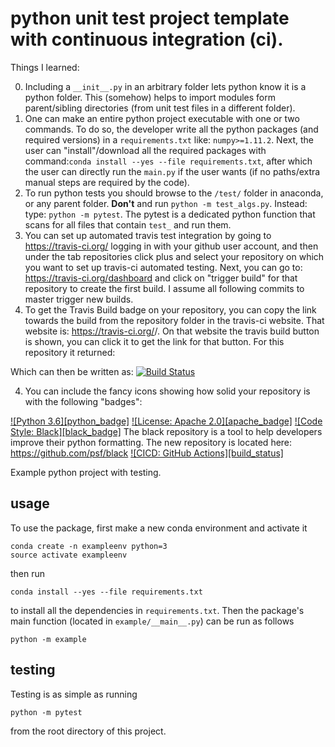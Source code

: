 # python unit test project template with continuous integration (ci).

Things I learned:

0. Including a `__init__.py` in an arbitrary folder lets python know it is a python folder. This (somehow) helps to import modules form parent/sibling directories (from unit test files in a different folder).
1. One can make an entire python project executable with one or two commands. To do so, the developer write all the python packages (and required versions) in a `requirements.txt` like: `numpy>=1.11.2`. Next, the user can "install"/download all the required packages with command:`conda install --yes --file requirements.txt`, after which the user can directly run the `main.py` if the user wants (if no paths/extra manual steps are required by the code).
2. To run python tests you should browse to the `/test/` folder in anaconda, or any parent folder. **Don't** and run `python -m test_algs.py`. Instead: type: `python -m pytest`. The pytest is a dedicated python function that scans for all files that contain `test_` and run them.
3. You can set up automated travis test integration by going to https://travis-ci.org/ logging in with your github user account, and then under the tab repositories click plus and select your repository on which  you want to set up travis-ci automated testing. Next, you can go to: https://travis-ci.org/dashboard and click on "trigger build" for that repository to create the first build. I assume all following commits to master trigger new builds.
4. To get the Travis Build badge on your repository, you can copy the link towards the build from the repository folder in the travis-ci website. That website is: https://travis-ci.org/<your github username>/<your repository name>. On that website the travis build button is shown, you can click it to get the link for that button. For this repository it returned:

Which can then be written as:
[![Build
Status](https://travis-ci.org/a-t-0/python-continuous-integration-unit-test-template.svg?branch=master)](https://travis-ci.org/ucsf-bmi-203-2017/example)

4. You can include the fancy icons showing how solid your repository is with the following "badges":



[![Python 3.6][python_badge]](https://www.python.org/downloads/release/python-382/)
[![License: Apache 2.0][apache_badge]](https://www.apache.org/licenses/LICENSE-2.0)
[![Code Style: Black][black_badge]](https://github.com/ambv/black) The black repository is a tool to help developers improve their python formatting. The new repository is located here: https://github.com/psf/black
[![CICD: GitHub Actions][build_status]](https://github.com/kswannet/GammaPy/actions)


Example python project with testing.

## usage

To use the package, first make a new conda environment and activate it

```
conda create -n exampleenv python=3
source activate exampleenv
```

then run

```
conda install --yes --file requirements.txt
```

to install all the dependencies in `requirements.txt`. Then the package's
main function (located in `example/__main__.py`) can be run as follows

```
python -m example
```

## testing

Testing is as simple as running

```
python -m pytest
```

from the root directory of this project.
